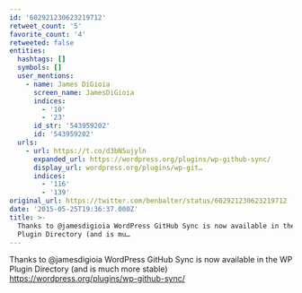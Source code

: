 ```yaml
---
id: '602921230623219712'
retweet_count: '5'
favorite_count: '4'
retweeted: false
entities:
  hashtags: []
  symbols: []
  user_mentions:
    - name: James DiGioia
      screen_name: JamesDiGioia
      indices:
        - '10'
        - '23'
      id_str: '543959202'
      id: '543959202'
  urls:
    - url: https://t.co/d3bNSujyln
      expanded_url: https://wordpress.org/plugins/wp-github-sync/
      display_url: wordpress.org/plugins/wp-git…
      indices:
        - '116'
        - '139'
original_url: https://twitter.com/benbalter/status/602921230623219712
date: '2015-05-25T19:36:37.000Z'
title: >-
  Thanks to @jamesdigioia WordPress GitHub Sync is now available in the WP
  Plugin Directory (and is mu…
---
```


Thanks to @jamesdigioia WordPress GitHub Sync is now available in the WP Plugin Directory (and is much more stable) https://wordpress.org/plugins/wp-github-sync/